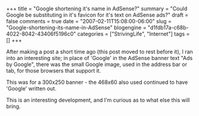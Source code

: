 +++
title = "Google shortening it's name in AdSense?"
summary = "Could Google be substituting in it's favicon for it's text on AdSense ads?"
draft = false
comments = true
date = "2007-02-11T15:08:00-06:00"
slug = "Google-shortening-its-name-in-AdSense"
blogengine = "d1fdb17a-c68b-4022-8042-43406f5196c0"
categories = ["StrivingLife", "Internet"]
tags = []
+++

<p>
After making a post a short time ago (this post moved to rest before it), I ran into an interesting site; in place of &#39;Google&#39; in the AdSense banner text &quot;Ads by Google&quot;, there was the small Google image, used in the address bar or tab, for those browsers that support it.<!--more--><!--adsense-->
</p>
<p>
This was for a 300x250 banner - the 468x60 also used continued to have &#39;Google&#39; written out.
</p>
<p>
This is an interesting development, and I&#39;m curious as to what else this will bring.
</p>

